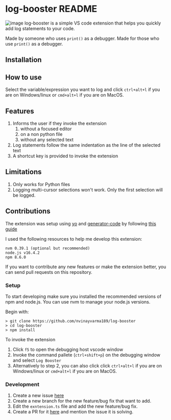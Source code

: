 # log-booster README

![image](https://github.com/nvinayvarma189/log-booster/tree/main/images/demo.gif)
log-booster is a simple VS code extension that helps you quickly add log statements to your code.

Made by someone who uses `print()` as a debugger. Made for those who use `print()` as a debugger.

## Installation


## How to use

Select the variable/expression you want to log and click `ctrl+alt+l` if you are on Windows/linux or `cmd+alt+l` if you are on MacOS.
## Features

1. Informs the user if they invoke the extension
    1. without a focused editor
    2. on a non python file
    3. without any selected text
2. Log statements follow the same indentation as the line of the selected text
3. A shortcut key is provided to invoke the extension


## Limitations

1. Only works for Python files
2. Logging multi-cursor selections won't work. Only the first selection will be logged.

## Contributions

The extension was setup using [yo](https://www.npmjs.com/package/yo) and [generator-code](https://www.npmjs.com/package/generator-code) by following [this guide](https://code.visualstudio.com/api/get-started/your-first-extension)

I used the following resources to help me develop this extension:
```
nvm 0.39.1 (optional but recommended)
node.js v16.4.2
npm 8.6.0
```

If you want to contribute any new features or make the extension better, you can send pull requests on this repository.

### Setup
To start developing make sure you installed the recommended versions of npm and node.js. You can use nvm to manage your node.js versions.

Begin with:
```
> git clone https://github.com/nvinayvarma189/log-booster
> cd log-booster
> npm install
```

To invoke the extension

1. Click `f5` to open the debugging host vscode window
2. Invoke the command pallete (`ctrl+shift+p`) on the debugging window and select `Log Booster`
3. Alternatively to step 2, you can also click click `ctrl+alt+l` if you are on Windows/linux or `cmd+alt+l` if you are on MacOS.


### Development

1. Create a new issue [here](https://github.com/nvinayvarma189/log-booster/issues)
2. Create a new branch for the new feature/bug fix that want to add.
3. Edit the `exntension.ts` file and add the new feature/bug fix.
4. Create a PR for it [here](https://github.com/nvinayvarma189/log-booster/pulls) and mention the issue it is solving.